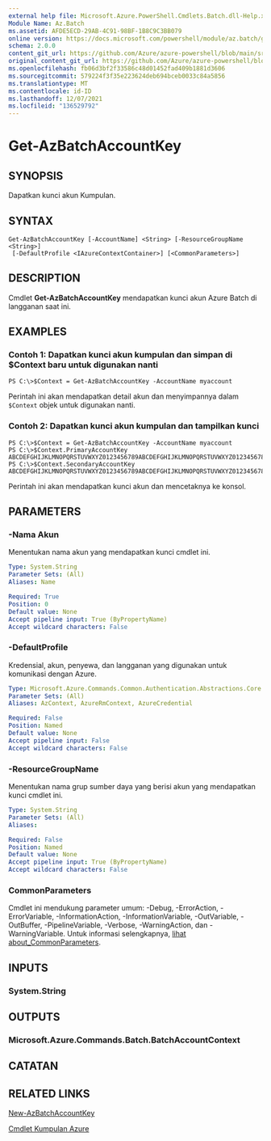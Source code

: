 ```yaml
---
external help file: Microsoft.Azure.PowerShell.Cmdlets.Batch.dll-Help.xml
Module Name: Az.Batch
ms.assetid: AFDE5ECD-29AB-4C91-98BF-1B8C9C3BB079
online version: https://docs.microsoft.com/powershell/module/az.batch/get-azbatchaccountkey
schema: 2.0.0
content_git_url: https://github.com/Azure/azure-powershell/blob/main/src/Batch/Batch/help/Get-AzBatchAccountKey.md
original_content_git_url: https://github.com/Azure/azure-powershell/blob/main/src/Batch/Batch/help/Get-AzBatchAccountKey.md
ms.openlocfilehash: fb06d3bf2f33586c48d01452fad409b1881d3606
ms.sourcegitcommit: 579224f3f35e223624deb694bceb0033c84a5856
ms.translationtype: MT
ms.contentlocale: id-ID
ms.lasthandoff: 12/07/2021
ms.locfileid: "136529792"
---
```

# Get-AzBatchAccountKey

## SYNOPSIS
Dapatkan kunci akun Kumpulan.

## SYNTAX

```
Get-AzBatchAccountKey [-AccountName] <String> [-ResourceGroupName <String>]
 [-DefaultProfile <IAzureContextContainer>] [<CommonParameters>]
```

## DESCRIPTION
Cmdlet **Get-AzBatchAccountKey** mendapatkan kunci akun Azure Batch di langganan saat ini.

## EXAMPLES

### Contoh 1: Dapatkan kunci akun kumpulan dan simpan di $Context baru untuk digunakan nanti
```
PS C:\>$Context = Get-AzBatchAccountKey -AccountName myaccount
```

Perintah ini akan mendapatkan detail akun dan menyimpannya dalam `$Context` objek untuk digunakan nanti.

### Contoh 2: Dapatkan kunci akun kumpulan dan tampilkan kunci
```
PS C:\>$Context = Get-AzBatchAccountKey -AccountName myaccount
PS C:\>$Context.PrimaryAccountKey
ABCDEFGHIJKLMNOPQRSTUVWXYZ0123456789ABCDEFGHIJKLMNOPQRSTUVWXYZ0123456789ABCDEFGHIJKLMN==
PS C:\>$Context.SecondaryAccountKey
ABCDEFGHIJKLMNOPQRSTUVWXYZ0123456789ABCDEFGHIJKLMNOPQRSTUVWXYZ0123456789ABCDEFGHIJKLMN==
```

Perintah ini akan mendapatkan kunci akun dan mencetaknya ke konsol.

## PARAMETERS

### -Nama Akun
Menentukan nama akun yang mendapatkan kunci cmdlet ini.

```yaml
Type: System.String
Parameter Sets: (All)
Aliases: Name

Required: True
Position: 0
Default value: None
Accept pipeline input: True (ByPropertyName)
Accept wildcard characters: False
```

### -DefaultProfile
Kredensial, akun, penyewa, dan langganan yang digunakan untuk komunikasi dengan Azure.

```yaml
Type: Microsoft.Azure.Commands.Common.Authentication.Abstractions.Core.IAzureContextContainer
Parameter Sets: (All)
Aliases: AzContext, AzureRmContext, AzureCredential

Required: False
Position: Named
Default value: None
Accept pipeline input: False
Accept wildcard characters: False
```

### -ResourceGroupName
Menentukan nama grup sumber daya yang berisi akun yang mendapatkan kunci cmdlet ini.

```yaml
Type: System.String
Parameter Sets: (All)
Aliases:

Required: False
Position: Named
Default value: None
Accept pipeline input: True (ByPropertyName)
Accept wildcard characters: False
```

### CommonParameters
Cmdlet ini mendukung parameter umum: -Debug, -ErrorAction, -ErrorVariable, -InformationAction, -InformationVariable, -OutVariable, -OutBuffer, -PipelineVariable, -Verbose, -WarningAction, dan -WarningVariable. Untuk informasi selengkapnya, [lihat about_CommonParameters](http://go.microsoft.com/fwlink/?LinkID=113216).

## INPUTS

### System.String

## OUTPUTS

### Microsoft.Azure.Commands.Batch.BatchAccountContext

## CATATAN

## RELATED LINKS

[New-AzBatchAccountKey](./New-AzBatchAccountKey.md)

[Cmdlet Kumpulan Azure](/powershell/module/Az.Batch/)
